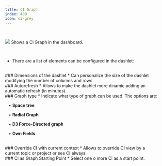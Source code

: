 ```yaml
---
title: CI Graph
index: 400
icon: ci-grey
---
```


    
<br />

<img src="/static/images/icons/ci-grey.png" /> Shows a CI Graph in the dashboard.

<br />

* There are a list of elements can be configured in the dashlet:

<br />
### Dimensions of the dashlet
* Can personalize the size of the dashlet modifying the number of columns and rows.

<br />
### Autorefresh
* Allows to make the dashlet more dinamic adding an automatic refresh (in minutes).

<br />
### Graph type
* Indicate what type of graph can be used. The options are: <br />


&nbsp; &nbsp;• **Space tree** <br />

&nbsp; &nbsp;• **Radial Graph** <br />

&nbsp; &nbsp;• **D3 Force-Directed graph** <br />

&nbsp; &nbsp;• **Own Fields**

<br />
### Override CI with current context
* Allows to override CI view by a current topic or project or see CI always.

<br />
### CI as Graph Starting Point
* Select one o more CI as a start point.
